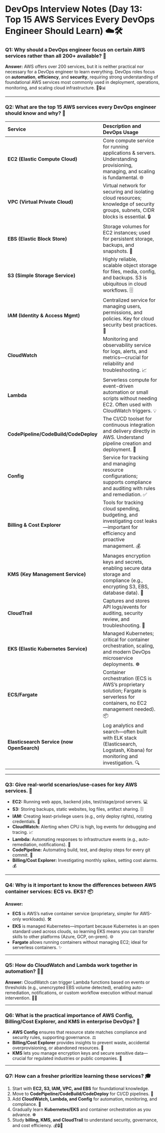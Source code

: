 # DevOps Interview Notes (Day 13: Top 15 AWS Services Every DevOps Engineer Should Learn) ☁️🛠️

### Q1: Why should a DevOps engineer focus on certain AWS services rather than all 200+ available? 🤔

**Answer:**
AWS offers over 200 services, but it is neither practical nor necessary for a DevOps engineer to learn everything. DevOps roles focus on **automation**, **efficiency**, and **security**, requiring strong understanding of foundational AWS services most commonly used in deployment, operations, monitoring, and scaling cloud infrastructure. 🚀🔒📊

---

### Q2: What are the top 15 AWS services every DevOps engineer should know and why? 🌟

| Service                               | Description and DevOps Usage                                                                                                                                                                                                                                                                                                             |
| :------------------------------------ | :--------------------------------------------------------------------------------------------------------------------------------------------------------------------------------------------------------------------------------------------------------------------------------------------------------------------------------------- |
| **EC2 (Elastic Compute Cloud)** | Core compute service for running applications & servers. Understanding provisioning, managing, and scaling is fundamental. 🌐                                                                                                                                                                                                                 |
| **VPC (Virtual Private Cloud)** | Virtual network for securing and isolating cloud resources; knowledge of security groups, subnets, CIDR blocks is essential. 🔒                                                                                                                                                                                                           |
| **EBS (Elastic Block Store)** | Storage volumes for EC2 instances; used for persistent storage, backups, and snapshots. 💾                                                                                                                                                                                                                                                   |
| **S3 (Simple Storage Service)** | Highly reliable, scalable object storage for files, media, config, and backups. S3 is ubiquitous in cloud workflows. 🗄️                                                                                                                                                                                                                      |
| **IAM (Identity & Access Mgmt)** | Centralized service for managing users, permissions, and policies. Key for cloud security best practices. 🔑                                                                                                                                                                                                                                 |
| **CloudWatch** | Monitoring and observability service for logs, alerts, and metrics—crucial for reliability and troubleshooting. 📈                                                                                                                                                                                                                         |
| **Lambda** | Serverless compute for event-driven automation or small scripts without needing EC2. Often used with CloudWatch triggers. 💡                                                                                                                                                                                                                   |
| **CodePipeline/CodeBuild/CodeDeploy** | The CI/CD toolset for continuous integration and delivery directly in AWS. Understand pipeline creation and deployment. 🚀                                                                                                                                                                                                                   |
| **Config** | Service for tracking and managing resource configurations; supports compliance and auditing with rules and remediation. ✅                                                                                                                                                                                                                       |
| **Billing & Cost Explorer** | Tools for tracking cloud spending, budgeting, and investigating cost leaks—important for efficiency and proactive management. 💰                                                                                                                                                                                                           |
| **KMS (Key Management Service)** | Manages encryption keys and secrets, enabling secure data storage and compliance (e.g., encrypting S3, EBS, database data). 🔐                                                                                                                                                                                                               |
| **CloudTrail** | Captures and stores API logs/events for auditing, security review, and troubleshooting. 📜                                                                                                                                                                                                                                                   |
| **EKS (Elastic Kubernetes Service)** | Managed Kubernetes; critical for container orchestration, scaling, and modern DevOps microservice deployments. ☸️                                                                                                                                                                                                                            |
| **ECS/Fargate** | Container orchestration (ECS is AWS’s proprietary solution; Fargate is serverless for containers, no EC2 management needed). 📦                                                                                                                                                                                                            |
| **Elasticsearch Service (now OpenSearch)** | Log analytics and search—often built with ELK stack (Elasticsearch, Logstash, Kibana) for monitoring and investigation. 🔍                                                                                                                                                                                                            |

---

### Q3: Give real-world scenarios/use-cases for key AWS services. 🎯

* **EC2:** Running web apps, backend jobs, test/stage/prod servers. 💻
* **S3:** Storing backups, static websites, log files, artifact sharing. 🗄️
* **IAM:** Creating least-privilege users (e.g., only deploy rights), rotating credentials. 🔑
* **CloudWatch:** Alerting when CPU is high, log events for debugging and tracing. 📈
* **Lambda:** Automating responses to infrastructure events (e.g., auto-remediation, notifications). 🤖
* **CodePipeline:** Automating build, test, and deploy steps for every git commit. 🚀
* **Billing/Cost Explorer:** Investigating monthly spikes, setting cost alarms. 💰

---

### Q4: Why is it important to know the differences between AWS container services: ECS vs. EKS? 📦

**Answer:**
* **ECS** is AWS’s native container service (proprietary, simpler for AWS-only workloads). 🛠️
* **EKS** is managed Kubernetes—important because Kubernetes is an open standard used across clouds, so learning EKS means you can transfer skills to other platforms (Azure, GCP, on-prem). 🌐
* **Fargate** allows running containers without managing EC2; ideal for serverless containers. ✨

---

### Q5: How do CloudWatch and Lambda work together in automation? 🤝🤖

**Answer:**
CloudWatch can trigger Lambda functions based on events or thresholds (e.g., unencrypted EBS volume detected), enabling auto-remediation, notifications, or custom workflow execution without manual intervention. 🔔🔄

---

### Q6: What is the practical importance of AWS Config, Billing/Cost Explorer, and KMS in enterprise DevOps? 🏢

* **AWS Config** ensures that resource state matches compliance and security rules, supporting governance. ⚖️
* **Billing/Cost Explorer** provides insights to prevent waste, accidental overprovisioning, or abandoned resources. 💸
* **KMS** lets you manage encryption keys and secure sensitive data—crucial for regulated industries or public companies. 🔐

---

### Q7: How can a fresher prioritize learning these services? 🎓

1.  Start with **EC2, S3, IAM, VPC, and EBS** for foundational knowledge.
2.  Move to **CodePipeline/CodeBuild/CodeDeploy** for CI/CD pipelines. 🚀
3.  Add **CloudWatch, Lambda, and Config** for automation, monitoring, and compliance. 🤖
4.  Gradually learn **Kubernetes/EKS** and container orchestration as you advance. ☸️
5.  Study **billing, KMS, and CloudTrail** to understand security, governance, and cost efficiency. 💰🔒📜
